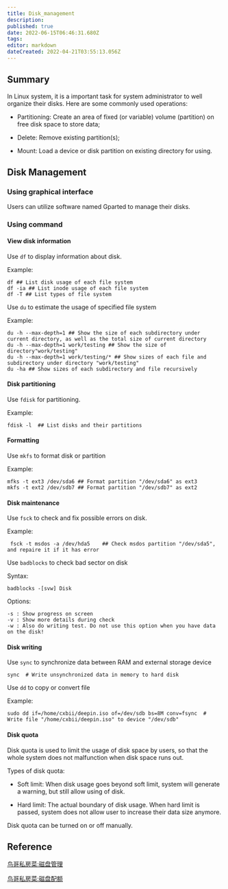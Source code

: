 ```yaml
---
title: Disk_management
description: 
published: true
date: 2022-06-15T06:46:31.680Z
tags: 
editor: markdown
dateCreated: 2022-04-21T03:55:13.056Z
---
```


## Summary

In Linux system, it is a important task for system administrator to well organize their disks. Here are some commonly used operations:

* Partitioning: Create an area of fixed (or variable) volume (partition) on free disk space to store data;

* Delete: Remove existing partition(s);

* Mount: Load a device or disk partition on existing directory for using.

## Disk Management

### Using graphical interface

Users can utilize software named Gparted to manage their disks.

### Using command

#### View disk information

Use `df` to display information about disk.

Example:

    df ## List disk usage of each file system
    df -ia ## List inode usage of each file system
    df -T ## List types of file system

Use `du` to estimate the usage of specified file system

Example:

    du -h --max-depth=1 ## Show the size of each subdirectory under current directory, as well as the total size of current directory
    du -h --max-depth=1 work/testing ## Show the size of directory"work/testing"
    du -h --max-depth=1 work/testing/* ## Show sizes of each file and subdirectory under directory "work/testing"
    du -ha ## Show sizes of each subdirectory and file recursively

#### Disk partitioning

Use `fdisk` for partitioning.

Example:

    fdisk -l  ## List disks and their partitions

#### Formatting

Use `mkfs` to format disk or partition

Example:

    mfks -t ext3 /dev/sda6 ## Format partition "/dev/sda6" as ext3
    mkfs -t ext2 /dev/sdb7 ## Format partition "/dev/sdb7" as ext2

#### Disk maintenance

Use `fsck` to check and fix possible errors on disk.

Example:

     fsck -t msdos -a /dev/hda5    ## Check msdos partition "/dev/sda5", and repaire it if it has error

Use `badblocks` to check bad sector on disk

Syntax:

    badblocks -[svw] Disk

Options:

    -s : Show progress on screen
    -v : Show more details during check
    -w : Also do writing test. Do not use this option when you have data on the disk!

#### Disk writing

Use `sync` to synchronize data between RAM and external storage device

    sync  # Write unsynchronized data in memory to hard disk

Use `dd` to copy or convert file

Example:

    sudo dd if=/home/cxbii/deepin.iso of=/dev/sdb bs=8M conv=fsync  # Write file "/home/cxbii/deepin.iso" to device "/dev/sdb"

#### Disk quota

Disk quota is used to limit the usage of disk space by users, so that the whole system does not malfunction when disk space runs out.

Types of disk quota:

* Soft limit: When disk usage goes beyond soft limit, system will generate a warning, but still allow using of disk.

* Hard limit: The actual boundary of disk usage. When hard limit is passed, system does not allow user to increase their data size anymore.

Disk quota can be turned on or off manually.

## Reference

[鸟哥私房菜:磁盘管理](http://vbird.dic.ksu.edu.tw/linux_basic/0230filesystem.php)

[鸟哥私房菜:磁盘配额](http://vbird.dic.ksu.edu.tw/linux_basic/0420quota.php)
